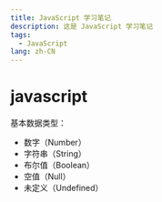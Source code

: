 ```yaml
---
title: JavaScript 学习笔记
description: 这是 JavaScript 学习笔记
tags:
  - JavaScript
lang: zh-CN
---
```


# javascript

基本数据类型：

- 数字（Number）
- 字符串（String）
- 布尔值（Boolean）
- 空值（Null）
- 未定义（Undefined）
